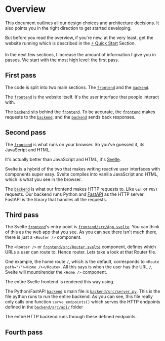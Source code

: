 # Overview

This document outlines all our design choices and architecture decisions. It also points you in the right direction to get started developing. 

But before you read the overview, if you're new, at the very least, get the website running which is described in the [⚡️ Quick Start](../README.md#️⚡️-quick-start) Section.

In the next few sections, I increase the amount of information I give you in passes. We start with the most high level: the first pass.

## First pass

The code is split into two main sections. The [`frontend`](../frontend/) and the [`backend`](../backend/).

The [`frontend`](../frontend/) is the website itself. It's the user interface that people interact with.

The [`backend`](../backend/) sits behind the [`frontend`](../frontend/). To be accurate, the [`frontend`](../frontend/) makes requests to the [`backend`](../backend/), and the [`backend`](../backend/) sends back responses.


## Second pass

The [`frontend`](../frontend/) is what runs on your browser. So you've guessed it, its JavaScript and HTML.

It's actually better than JavaScript and HTML, it's [Svelte](https://svelte.dev/).

Svelte is a hybrid of the two that makes writing reactive user interfaces with components super easy. Svelte compiles into vanilla JavaScript and HTML, which is what you see in the browser.

The [`backend`](../backend/) is what our frontend makes HTTP requests to. Like `GET` or `POST` requests. Our backend runs Python and [FastAPI](https://fastapi.tiangolo.com/) as the HTTP server. FastAPI is the library that handles all the requests.


## Third pass

The Svelte [`frontend`](../frontend/)'s entry point is [`frontend/src/App.svelte`](../frontend/src/App.svelte). You can think of this as the web app that you see. As you can see there isn't much there, there is just a `<Router />` component.

The `<Router />` or [`frontend/src/Router.svelte`](../frontend/src/Router.svelte) component, defines which URLs a user can route to. Hence router. Lets take a look at that Router file.

One example, the home route `/`, which is the default, corresponds to `<Route path="/"><Home /></Route>`. All this says is when the user has the URL `/`, Svelte will mount/render the `<Home />` component.

The entire Svelte frontend is rendered this way using. 

The Python/FastAPI [`backend`](../backend/)'s main file is [`backend/src/server.py`](../backend/src/server.py). This is the file python runs to run the entire backend. As you can see, this file really only calls one function `serve_endpoints()` which serves the HTTP endpoints defined in the [`backend/src/api/`](../backend/src/api/) folder

The entire HTTP backend runs through these defined endpoints.

## Fourth pass


